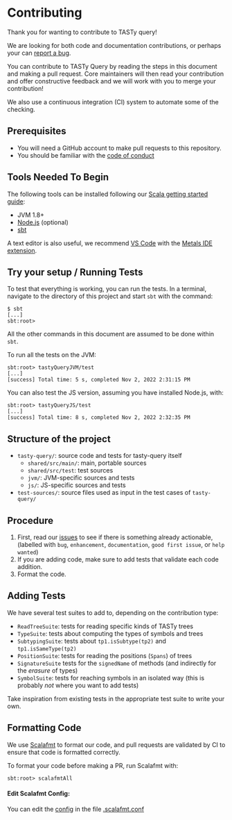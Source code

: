 # Contributing

Thank you for wanting to contribute to TASTy query!

We are looking for both code and documentation contributions, or perhaps your can [report a bug](https://github.com/scalacenter/tasty-query/issues).

You can contribute to TASTy Query by reading the steps in this document and making a pull request.
Core maintainers will then read your contribution and offer constructive feedback and we will work with you to merge your contribution!

We also use a continuous integration (CI) system to automate some of the checking.

## Prerequisites
- You will need a GitHub account to make pull requests to this repository.
- You should be familiar with the [code of conduct](https://scala-lang.org/conduct/)

## Tools Needed To Begin
The following tools can be installed following our [Scala getting started guide](https://docs.scala-lang.org/getting-started/index.html):
- JVM 1.8+
- [Node.js](https://nodejs.org/en/download/) (optional)
- [sbt](https://www.scala-sbt.org/download.html)

A text editor is also useful, we recommend [VS Code](https://code.visualstudio.com) with the [Metals IDE extension](https://marketplace.visualstudio.com/items?itemName=scalameta.metals).

## Try your setup / Running Tests
To test that everything is working, you can run the tests.
In a terminal, navigate to the directory of this project and start `sbt` with the command:
```
$ sbt
[...]
sbt:root>
```

All the other commands in this document are assumed to be done within `sbt`.

To run all the tests on the JVM:
```
sbt:root> tastyQueryJVM/test
[...]
[success] Total time: 5 s, completed Nov 2, 2022 2:31:15 PM
```

You can also test the JS version, assuming you have installed Node.js, with:
```
sbt:root> tastyQueryJS/test
[...]
[success] Total time: 8 s, completed Nov 2, 2022 2:32:35 PM
```

## Structure of the project

* `tasty-query/`: source code and tests for tasty-query itself
  * `shared/src/main/`: main, portable sources
  * `shared/src/test`: test sources
  * `jvm/`: JVM-specific sources and tests
  * `js/`: JS-specific sources and tests
* `test-sources/`: source files used as input in the test cases of `tasty-query/`

## Procedure

1. First, read our [issues](https://github.com/scalacenter/tasty-query/issues) to see if there is something already actionable, (labelled with `bug`, `enhancement`, `documentation`, `good first issue`, or `help wanted`)
2. If you are adding code, make sure to add tests that validate each code addition.
3. Format the code.

## Adding Tests

We have several test suites to add to, depending on the contribution type:

* `ReadTreeSuite`: tests for reading specific kinds of TASTy trees
* `TypeSuite`: tests about computing the types of symbols and trees
* `SubtypingSuite`: tests about `tp1.isSubtype(tp2)` and `tp1.isSameType(tp2)`
* `PositionSuite`: tests for reading the positions (`Spans`) of trees
* `SignatureSuite` tests for the `signedName` of methods (and indirectly for the *erasure* of types)
* `SymbolSuite`: tests for reaching symbols in an isolated way (this is probably *not* where you want to add tests)

Take inspiration from existing tests in the appropriate test suite to write your own.

## Formatting Code
We use [Scalafmt](https://scalameta.org/scalafmt/) to format our code, and pull requests are validated by CI to ensure that code is formatted correctly.

To format your code before making a PR, run Scalafmt with:

```script
sbt:root> scalafmtAll
```

#### Edit Scalafmt Config:
You can edit the [config](https://scalameta.org/scalafmt/docs/configuration.html) in the file [.scalafmt.conf](.scalafmt.conf)
